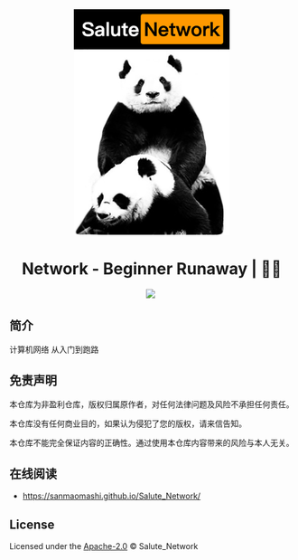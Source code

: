 <div align="center">
  <a href="https://github.com/sanmaomashi/Salute_Network">
    <img src="https://raw.githubusercontent.com/sanmaomashi/Salute_Network/main/img/1.jpg" height="400">
  </a>
  <h1>Network - Beginner Runaway | 🚴‍♂️</h1>
  <img src="https://img.shields.io/github/repo-size/sanmaomashi/Salute_Network.svg?label=Repo%20size&style=flat-square" height="20">
  <img src="https://img.shields.io/badge/License-Apache%202.0-purple" data-origin="https://img.shields.io/badge/License-Apache%202.0-blue" alt="">
</div>



## 简介

计算机网络 从入门到跑路



## 免责声明

本仓库为非盈利仓库，版权归属原作者，对任何法律问题及风险不承担任何责任。

本仓库没有任何商业目的，如果认为侵犯了您的版权，请来信告知。

本仓库不能完全保证内容的正确性。通过使用本仓库内容带来的风险与本人无关。



## 在线阅读

- https://sanmaomashi.github.io/Salute_Network/



## License

Licensed under the [Apache-2.0](http://choosealicense.com/licenses/apache/) © Salute_Network

